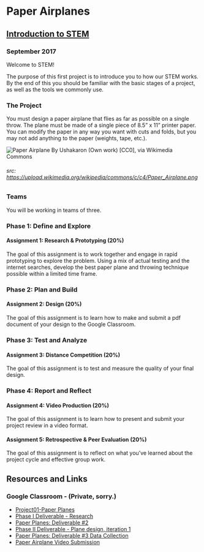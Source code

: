 # Paper Airplanes
## [Introduction to STEM](https://docs.google.com/document/d/1oD_h4z7oxeRattlU86DmdEvN2HKOC5RMuwxUDq12obE/edit?usp=sharing)
### September 2017

Welcome to STEM!

The purpose of this first project is to introduce you to how our STEM works.  By the end of this you should be familiar with the basic stages of a project, as well as the tools we commonly use.
### The Project 
You must design a paper airplane that flies as far as possible on a single throw.  The plane must be made of a single piece of  8.5” x 11” printer paper.  You can modify the paper in any way you want with cuts and folds, but you may not add anything to the paper (weights, tape, etc.). 

![Paper Airplane By Ushakaron (Own work) [CC0], via Wikimedia Commons](https://upload.wikimedia.org/wikipedia/commons/thumb/c/c4/Paper_Airplane.png/229px-Paper_Airplane.png)

###### src: https://upload.wikimedia.org/wikipedia/commons/c/c4/Paper_Airplane.png
### Teams
You will be working in teams of three.
### Phase 1:  Define and Explore
#### Assignment 1:  Research & Prototyping (20%)  
The goal of this assignment is to work together and engage in rapid prototyping to explore the problem.  Using a mix of actual testing and the internet searches, develop the best paper plane and throwing technique possible within a limited time frame.
### Phase 2:  Plan and Build
#### Assignment 2:  Design (20%)
The goal of this assignment is to learn how to make and submit a pdf document of your design to the Google Classroom.
### Phase 3:  Test and Analyze
#### Assignment 3:  Distance Competition (20%)
The goal of this assignment is to test and measure the quality of your final design.
### Phase 4:  Report and Reflect
#### Assignment 4:  Video Production (20%)
The goal of this assignment is to learn how to present and submit your project review in a video format.
#### Assignment 5:  Retrospective & Peer Evaluation (20%)
The goal of this assignment is to reflect on what you’ve learned about the project cycle and effective group work.

## Resources and Links
### Google Classroom - (Private, sorry.)
- [Project01-Paper Planes](https://classroom.google.com/u/0/c/NzQyNjk4NDA2Nlpa/t/NzQ5NTkyODkzNlpa)
- [Phase I Deliverable - Research](https://classroom.google.com/u/0/c/NzQyNjk4NDA2Nlpa/sa/NzUwMDM5ODM3N1pa/submissions/by-status/and-sort-first-name/all)
- [Paper Planes: Deliverable #2](https://classroom.google.com/u/0/c/NzQyNjk4NDA2Nlpa/a/NzU1MjAzODMxMlpa/submissions/by-status/and-sort-first-name/all)
- [Phase II Deliverable - Plane design, iteration 1](https://classroom.google.com/u/0/c/NzQyNjk4NDA2Nlpa/a/NzUxNjMwNzQwNVpa/submissions/by-status/and-sort-first-name/all)
- [Paper Planes: Deliverable #3 Data Collection](https://classroom.google.com/u/0/c/NzQyNjk4NDA2Nlpa/a/NzU1MTM0NTkxMFpa/submissions/by-status/and-sort-first-name/all)
- [Paper Airplane Video Submission](https://classroom.google.com/u/0/c/NzQyNjk4NDA2Nlpa/a/NzYyMDU2OTc2OVpa/submissions/by-status/and-sort-first-name/all)
